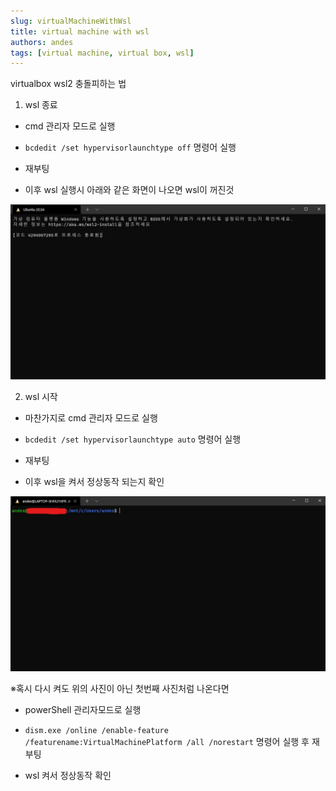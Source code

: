 ```yaml
---
slug: virtualMachineWithWsl
title: virtual machine with wsl
authors: andes
tags: [virtual machine, virtual box, wsl]
---
```


virtualbox wsl2 충돌피하는 법

1. wsl 종료
 - cmd 관리자 모드로 실행

 - `bcdedit /set hypervisorlaunchtype off` 명령어 실행

 - 재부팅

 - 이후 wsl 실행시 아래와 같은 화면이 나오면 wsl이 꺼진것

 ![vr1](./vr1.jpg)


2. wsl 시작

- 마찬가지로 cmd 관리자 모드로 실행

- `bcdedit /set hypervisorlaunchtype auto` 명령어 실행

- 재부팅

- 이후 wsl을 켜서 정상동작 되는지 확인

![vr2](./vr2.jpg)



※혹시 다시 켜도 위의 사진이 아닌 첫번째 사진처럼 나온다면
 - powerShell 관리자모드로 실행 

 - `dism.exe /online /enable-feature /featurename:VirtualMachinePlatform /all /norestart` 명령어 실행 후 재부팅

 - wsl 켜서 정상동작 확인
